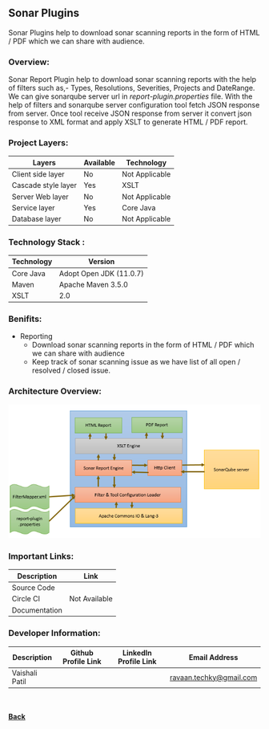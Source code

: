 ## Sonar Plugins
Sonar Plugins help to download sonar scanning reports in the form of HTML / PDF which we can share with audience.

### Overview:
Sonar Report Plugin help to download sonar scanning reports with the help of filters such as,- Types, Resolutions, 
Severities, Projects and DateRange. We can give sonarqube server url in *report-plugin.properties* file. With the 
help of filters and sonarqube server configuration tool fetch JSON response from server. Once tool receive JSON 
response from server it convert json response to XML format and apply XSLT to generate HTML / PDF report.

### Project Layers:

| Layers | Available | Technology |
| ------ | ------ | ------ |
| Client side layer | No | Not Applicable |
| Cascade style layer | Yes | XSLT |
| Server Web layer | No | Not Applicable |
| Service layer | Yes | Core Java |
| Database layer | No | Not Applicable |

### Technology Stack :

| Technology | Version |
| ------- | ------- |
| Core Java | Adopt Open JDK (11.0.7) |
| Maven | Apache Maven 3.5.0 |
| XSLT | 2.0 |

### Benifits:

- Reporting
  - Download sonar scanning reports in the form of HTML / PDF which we can share with audience
  - Keep track of sonar scanning issue as we have list of all open / resolved / closed issue.

### Architecture Overview:

  ![Overview](images/sonar-report-blockdiagram.png)

### Important Links:

| Description | Link |
| -------- | -------- |
| Source Code | <span style="color: green;font-weight: bold;"><a href="https://github.com/ravaan-techky/sonar-plugins/archive/master.zip"><i class="fa fa-download"></i></a></span> |
| Circle CI <If Available> | Not Available |
| Documentation | <span style="color: green;font-weight: bold;"><a href="https://ravaan-techky.github.io/sonar-plugins/"><i class="fa fa-folder-open"></i></a></span> |
  
### Developer Information:

| Description | Github Profile Link  | LinkedIn Profile Link | Email Address
| -------- | -------- | -------- | -------- |
| Vaishali Patil | [<i class="fa fa-external-link"></i>](https://github.com/ravaan-techky/) | [<i class="fa fa-external-link"></i>](#) | [ravaan.techky@gmail.com](mailto:ravaan.techky@gmail.com) |

<br/><br/>
[<i class="fa fa-arrow-left"></i> **Back**](/documentation/)
